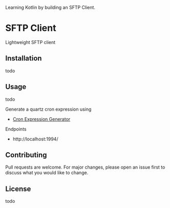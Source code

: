 Learning Kotlin by building an SFTP Client.

# SFTP Client
Lightweight SFTP client 

## Installation
todo

## Usage
todo

Generate a quartz cron expression using
* [Cron Expression Generator](https://www.freeformatter.com/cron-expression-generator-quartz.html)

Endpoints
- http://localhost:1994/

## Contributing
Pull requests are welcome. For major changes, please open an issue first to discuss what you would like to change.

## License
todo



